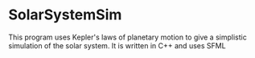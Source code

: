 # SolarSystemSim

This program uses Kepler's laws of planetary motion to give a simplistic simulation of the solar system.
It is written in C++ and uses SFML
